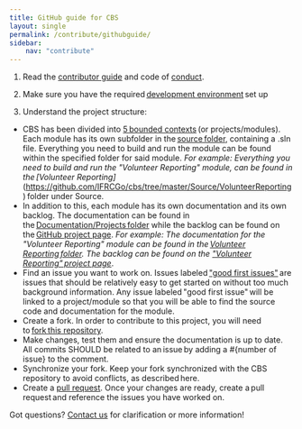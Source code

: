 ```yaml
---
title: GitHub guide for CBS 
layout: single
permalink: /contribute/githubguide/
sidebar:
    nav: "contribute" 
---
```


 

1) Read the [contributor guide](https://github.com/IFRCGo/cbs/blob/master/Documentation/Contribution/contributing.md) and code of [conduct](https://src.cbsrc.org/contribute/codeofconduct/). 

2) Make sure you have the required [development environment](https://github.com/IFRCGo/cbs/blob/master/Documentation/Contribution/development_environment.md) set up 

3) Understand the project structure: 
- CBS has been divided into [5 bounded contexts](https://src.cbsrc.org/cbs/technology/) (or projects/modules). Each module has its own subfolder in the [source folder](https://github.com/IFRCGo/cbs/tree/master/Source), containing a .sln file. Everything you need to build and run the module can be found within the specified folder for said module. *For example: Everything you need to build and run the "Volunteer Reporting" module, can be found in the [Volunteer Reporting]* (https://github.com/IFRCGo/cbs/tree/master/Source/VolunteerReporting) folder under Source. 
- In addition to this, each module has its own documentation and its own backlog. The documentation can be found in the [Documentation/Projects folder](https://github.com/IFRCGo/cbs/tree/master/Documentation/Projects) while the backlog can be found on the [GitHub project page](https://github.com/IFRCGo/cbs/projects). *For example: The documentation for the "Volunteer Reporting" module can be found in the [Volunteer Reporting folder](https://github.com/IFRCGo/cbs/blob/master/Documentation/Projects/Volunteer%20Reporting/index.md). The backlog can be found on the ["Volunteer Reporting" project page](https://github.com/IFRCGo/cbs/projects/4)*. 
- Find an issue you want to work on. Issues labeled ["good first issues"](https://github.com/IFRCGo/cbs/labels/good%20first%20issue) are issues that should be relatively easy to get started on without too much background information. Any issue labeled "good first issue" will be linked to a project/module so that you will be able to find the source code and documentation for the module. 
- Create a fork. In order to contribute to this project, you will need to [fork this repository](https://help.github.com/articles/fork-a-repo/). 
- Make changes, test them and ensure the documentation is up to date. All commits SHOULD be related to an issue by adding a #{number of issue} to the comment. 
- Synchronize your fork. Keep your fork synchronized with the CBS repository to avoid conflicts, as described here. 
- Create a [pull request](https://help.github.com/articles/creating-a-pull-request/). Once your changes are ready, create a pull request and reference the issues you have worked on. 

Got questions? [Contact us](https://src.cbsrc.org/contactus/) for clarification or more information!
